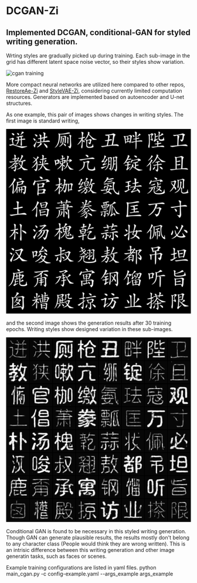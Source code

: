 # DCGAN-Zi

## Implemented DCGAN, conditional-GAN for styled writing generation.

Wrting styles are gradually picked up during training. Each sub-image in the grid has different latent space noise vector, so their styles show variation.

![cgan training](./images/cgan.gif)

More compact neural networks are utilized here compared to other repos, [RestoreAe-Zi](https://github.com/Shawn-SFYu/RestoreAE-Zi) and [StyleVAE-Zi](https://github.com/Shawn-SFYu/StyleVAE-Zi), considering currently limited computation resources. Generators are implemented based on autoencoder and U-net structures. 

As one example, this pair of images shows changes in writing styles. The first image is standard writing, 

![standard writing](./images/std_writing.png)

and the second image shows the generation results after 30 training epochs. Writing styles show designed variation in these sub-images. 

![cgan training final](./images/training_final.png)



Conditional GAN is found to be necessary in this styled writing generation. Though GAN can generate plausible results, the results mostly don't belong to any character class (People would think they are wrong written). This is an intrisic difference between this writing generation and other image generatin tasks, such as faces or scenes.

Example training configurations are listed in yaml files.
python main_cgan.py -c config-example.yaml --args_example args_example